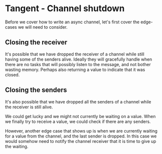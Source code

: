 # Tangent - Channel shutdown

Before we cover how to write an async channel, let's first cover the edge-cases we will need to consider.

## Closing the receiver

It's possible that we have dropped the receiver of a channel while still having some
of the senders alive. Ideally they will gracefully handle when there are no tasks
that will possibly listen to the message, and not bother wasting memory.
Perhaps also returning a value to indicate that it was closed.

## Closing the senders

It's also possible that we have dropped all the senders of a channel while the receiver is still alive.

We could get lucky and we might not currently be waiting on a value. When we finally try to receive a value,
we could check if there are any senders.

However, another edge case that shows up is when we are currently waiting for a value from the channel, and the
last sender is dropped. In this case we would somehow need to notify the channel receiver that it is time to give up the waiting.
